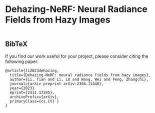 # Dehazing-NeRF: Neural Radiance Fields from Hazy Images
 ``` The Neural Radiance Field (NeRF) technique shines among recent image processing approaches due to its superior capabilities in high-quality 3D scene reconstruction and novel view synthesis. However, image degradation caused by the scattering of atmospheric light and object light by particles in the atmosphere can significantly decrease the reconstruction quality when shooting scenes in hazy conditions. To tackle this challenge, we propose Dehazing-NeRF, a method designed to restore clear NeRF from hazy image inputs. Our approach simulates the physical imaging process of hazy images using an atmospheric scattering model. It simultaneously learns the scattering properties and a clean NeRF model to facilitate image dehazing and novel view synthesis. Different from previous approaches, Dehazing-NeRF is an unsupervised method with only hazy images as the input and also does not depend on manually crafted dehazing priors. By integrating the depth estimated from the NeRF 3D scene with the atmospheric scattering model, our proposed model overcomes the inherent challenges of single-image dehazing while maintaining geometric consistency. Additionally, we propose a multi-objective optimization strategy including soft margin consistency regularization, atmospheric consistency, and contrast discriminative loss. These components effectively mitigate the degradation of scene reconstruction quality caused by information loss during model training. Extensive experiments demonstrate that our method outperforms the simple combination of single-image dehazing and NeRF on both image dehazing and novel view image synthesis.
```


## BibTeX
If you find our work useful for your project, please consider citing the following paper.
```
@article{li2023dehazing,
  title={Dehazing-NeRF: neural radiance fields from hazy images},
  author={Li, Tian and Li, LU and Wang, Wei and Feng, Zhangchi},
  journal={arXiv preprint arXiv:2304.11448},
  year={2023}
  eprint={2311.17245},
  archivePrefix={arXiv},
  primaryClass={cs.CV} }
}
```
